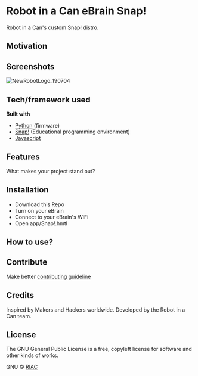 # Robot in a Can eBrain Snap!

Robot in a Can's custom Snap! distro.

## Motivation


## Screenshots

![NewRobotLogo_190704](/media/somma/easystore/RobotInACan/Branding/Current/NewRobotLogo_190704.png)



## Tech/framework used

<b>Built with</b>

- [Python](https://en.wikipedia.org/wiki/Python_(programming_language)) (firmware)
- [Snap!](https://cloud.snap.berkeley.edu/) (Educational programming environment)
- [Javascript]()

## Features

What makes your project stand out?

## Installation

- Download this Repo
- Turn on your eBrain
- Connect to your eBrain's WiFi
- Open app/Snap!.hmtl

## How to use?


## Contribute

Make better [contributing guideline](https://github.com/zulip/zulip-electron/blob/master/CONTRIBUTING.md) 

## Credits

Inspired by Makers and Hackers worldwide. Developed by the Robot in a Can team.

## License

The GNU General Public License is a free, copyleft license for software and other kinds of works.

GNU © [RIAC]([https://robotinacan.com](https://robotinacan.com/))
